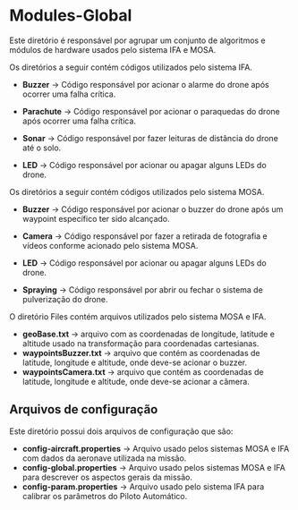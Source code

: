 # Modules-Global

Este diretório é responsável por agrupar um conjunto de algoritmos e módulos de hardware usados pelo sistema IFA e MOSA. 

Os diretórios a seguir contém códigos utilizados pelo sistema IFA.

* **Buzzer** -> Código responsável por acionar o alarme do drone após ocorrer uma falha crítica. 

* **Parachute** -> Código responsável por acionar o paraquedas do drone após ocorrer uma falha crítica. 

* **Sonar** -> Código responsável por fazer leituras de distância do drone até o solo.

* **LED** -> Código responsável por acionar ou apagar alguns LEDs do drone.

Os diretórios a seguir contém códigos utilizados pelo sistema MOSA.

* **Buzzer** -> Código responsável por acionar o buzzer do drone após um waypoint específico ter sido alcançado. 

* **Camera** -> Código responsável por fazer a retirada de fotografia e vídeos conforme acionado pelo sistema MOSA.

* **LED** -> Código responsável por acionar ou apagar alguns LEDs do drone.

* **Spraying** -> Código responsável por abrir ou fechar o sistema de pulverização do drone.

O diretório Files contém arquivos utilizados pelo sistema MOSA e IFA.
* **geoBase.txt** -> arquivo com as coordenadas de longitude, latitude e altitude usado na transformação para coordenadas cartesianas.
* **waypointsBuzzer.txt** -> arquivo que contém as coordenadas de latitude, longitude e altitude, onde deve-se acionar o buzzer.
* **waypointsCamera.txt** -> arquivo que contém as coordenadas de latitude, longitude e altitude, onde deve-se acionar a câmera.

## Arquivos de configuração

Este diretório possui dois arquivos de configuração que são:

* **config-aircraft.properties** -> Arquivo usado pelos sistemas MOSA e IFA com dados da aeronave utilizada na missão.
* **config-global.properties** -> Arquivo usado pelos sistemas MOSA e IFA para descrever os aspectos gerais da missão.
* **config-param.properties** -> Arquivo usado pelo sistema IFA para calibrar os parâmetros do Piloto Automático.
